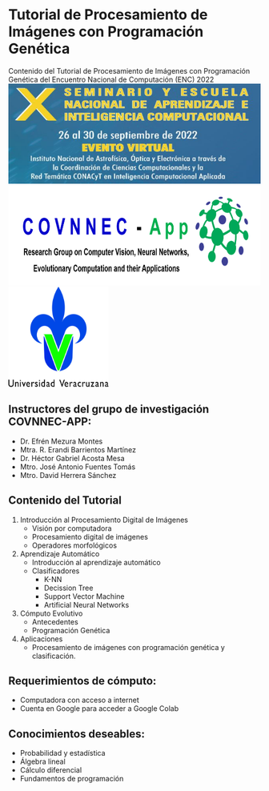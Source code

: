 # Tutorial de Procesamiento de Imágenes con Programación Genética
Contenido del Tutorial de Procesamiento de Imágenes con Programación Genética del Encuentro Nacional de Computación (ENC) 2022
<img src="https://github.com/pepetonof/SNAIC-2022/blob/main/xSENAIC_poster.jpg" width="1000" height="200" />
<img src="https://github.com/hersan19/ENC2022-PI-GP/blob/main/covnnec.png" data-canonical-src="https://github.com/hersan19/ENC2022-PI-GP/blob/main/covnnec.png" width="1000" height="200" />
<img src="https://github.com/hersan19/ENC2022-PI-GP/blob/main/zLogosimbolo_color.jpg" data-canonical-src="https://github.com/hersan19/ENC2022-PI-GP/blob/main/zLogosimbolo_color.jpg" width="200" height="200" />


## Instructores del grupo de investigación COVNNEC-APP:
- Dr. Efrén Mezura Montes
- Mtra. R. Erandi Barrientos Martínez
- Dr. Héctor Gabriel Acosta Mesa
- Mtro. José Antonio Fuentes Tomás
- Mtro. David Herrera Sánchez


## Contenido del Tutorial
1. Introducción al Procesamiento Digital de Imágenes
    - Visión por computadora
    - Procesamiento digital de imágenes
    - Operadores morfológicos
2. Aprendizaje Automático
    - Introducción al aprendizaje automático
    - Clasificadores
      - K-NN
      - Decission Tree
      - Support Vector Machine
      - Artificial Neural Networks
3. Cómputo Evolutivo
    - Antecedentes 
    - Programación Genética
4. Aplicaciones
    - Procesamiento de imágenes con programación genética y clasificación.

## Requerimientos de cómputo:
  - Computadora con acceso a internet
  - Cuenta en Google para acceder a Google Colab
## Conocimientos deseables:
  - Probabilidad y estadística
  - Álgebra lineal
  - Cálculo diferencial
  - Fundamentos de programación


